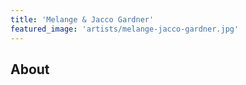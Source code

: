 ```yaml
---
title: 'Melange & Jacco Gardner'
featured_image: 'artists/melange-jacco-gardner.jpg'
---
```


## About


